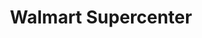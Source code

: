 ---
title: "Walmart Supercenter"
url: /corpus-christi/walmart-supercenter-interstate-69e-frontage-road/
shop: Supermarkt
---